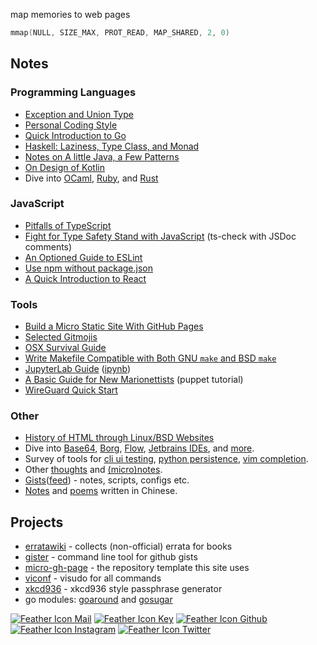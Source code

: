 map memories to web pages

```c
mmap(NULL, SIZE_MAX, PROT_READ, MAP_SHARED, 2, 0)
```

## Notes

### Programming Languages

- [Exception and Union Type](dive-into/exceptions/)
- [Personal Coding Style](coding-style/)
- [Quick Introduction to Go](dive-into/go/)
- [Haskell: Laziness, Type Class, and Monad](dive-into/haskell/)
- [Notes on A little Java, a Few Patterns](java/a-little/)
- [On Design of Kotlin](dive-into/kotlin/)
- Dive into [OCaml](dive-into/ocaml/), [Ruby](dive-into/ruby/), and [Rust](dive-into/rust/)

### JavaScript

- [Pitfalls of TypeScript](dive-into/typescript/)
- [Fight for Type Safety Stand with JavaScript](dive-into/ts-check/) (ts-check with JSDoc comments)
- [An Optioned Guide to ESLint](dive-into/eslint/)
- [Use npm without package.json](dive-into/npm/)
- [A Quick Introduction to React](dive-into/react/)

### Tools

- [Build a Micro Static Site With GitHub Pages](dive-into/gh-pages/)
- [Selected Gitmojis](dive-into/gitmoji)
- [OSX Survival Guide](dive-into/osx/)
- [Write Makefile Compatible with Both GNU `make` and BSD `make`](dive-into/make)
- [JupyterLab Guide](dive-into/jupyter-lab/) ([ipynb](https://github.com/weakish/weakish.github.com/blob/master/dive-into/jupyter-lab.ipynb))
- [A Basic Guide for New Marionettists](dive-into/puppet/) (puppet tutorial)
- [WireGuard Quick Start](dive-into/wireguard/)

### Other

- [History of HTML through Linux/BSD Websites](web/html-history/)
- Dive into [Base64](dive-into/base64/), [Borg](dive-into/borg), [Flow](dive-into/flow/), [Jetbrains IDEs](dive-into/jetbrains/), and [more](dive-into/more/).
- Survey of tools for [cli ui testing](cli/test/), [python persistence](python/persistence/), [vim completion](vim/completion/).
- Other [thoughts](thoughts/) and [(micro)notes](log/).
- [Gists][]([feed][gist-feed]) - notes, scripts, configs etc.
- [Notes](dapi/) and [poems](poems/) written in Chinese.

[gists]: https://gist.github.com/weakish
[gist-feed]: https://gist.github.com/weakish.atom

## Projects

* [erratawiki][] - collects (non-official) errata for books
* [gister][] - command line tool for github gists
* [micro-gh-page][] - the repository template this site uses
* [viconf][] - visudo for all commands
* [xkcd936][] - xkcd936 style passphrase generator
* go modules: [goaround][] and [gosugar][]

[erratawiki]: https://github.com/weakish/errata/wiki
[gister]: https://mmap.page/gister
[micro-gh-page]: https://mmap.page/micro-gh-page
[viconf]: https://mmap.page/viconf
[xkcd936]: https://mmap.page/xkcd936
[goaround]: https://github.com/weakish/goaround
[gosugar]: https://github.com/weakish/gosugar

[![Feather Icon Mail](https://icongr.am/feather/mail.svg)][email]
[![Feather Icon Key](https://icongr.am/feather/key.svg)][gpg]
[![Feather Icon Github](https://icongr.am/feather/github.svg)][github]
[![Feather Icon Instagram](https://icongr.am/feather/instagram.svg)][instagram]
[![Feather Icon Twitter](https://icongr.am/feather/twitter.svg)][twitter]

[email]: mailto:weakish@gmail.com "weakish@gmail.com"
[gpg]: https://savannah.nongnu.org/people/viewgpg.php?user_id=65699 "2414 AEA0 EA48 5263 9697  F1BA 55F6 EEC2 EA3F 0A87"
[github]: https://github.com/weakish/ "GitHub"
[instagram]: https://www.instagram.com/jakukyo/ "Instagram"
[twitter]: https://twitter.com/weakish "Twitter"